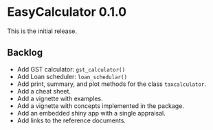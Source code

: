 # EasyCalculator 0.1.0

This is the initial release.

## Backlog 
* Add GST calculator: `gst_calculator()`
* Add Loan scheduler: `loan_schedular()`
* Add print, summary, and plot methods for the class `taxcalculator`.
* Add a cheat sheet.
* Add a vignette with examples.
* Add a vignette with concepts implemented in the package.
* Add an embedded shiny app with a single appraisal.
* Add links to the reference documents. 